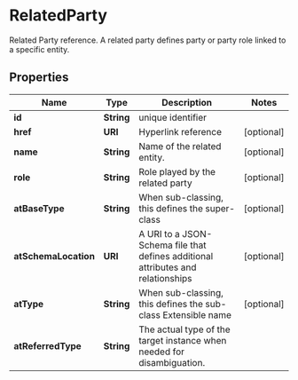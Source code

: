 

# RelatedParty

Related Party reference. A related party defines party or party role linked to a specific entity.
## Properties

Name | Type | Description | Notes
------------ | ------------- | ------------- | -------------
**id** | **String** | unique identifier | 
**href** | **URI** | Hyperlink reference |  [optional]
**name** | **String** | Name of the related entity. |  [optional]
**role** | **String** | Role played by the related party |  [optional]
**atBaseType** | **String** | When sub-classing, this defines the super-class |  [optional]
**atSchemaLocation** | **URI** | A URI to a JSON-Schema file that defines additional attributes and relationships |  [optional]
**atType** | **String** | When sub-classing, this defines the sub-class Extensible name |  [optional]
**atReferredType** | **String** | The actual type of the target instance when needed for disambiguation. | 



